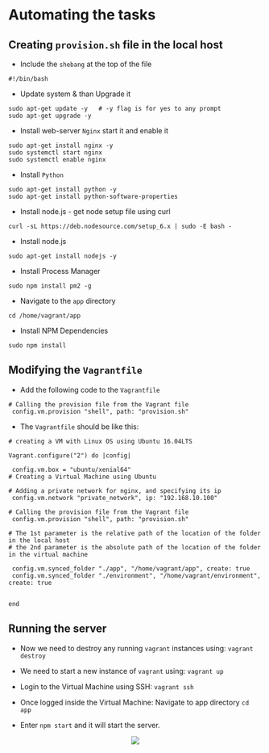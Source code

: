# Automating the tasks

## Creating `provision.sh` file in the local host

- Include the `shebang` at the top of the file
```
#!/bin/bash
```

- Update system & than Upgrade it
```
sudo apt-get update -y   # -y flag is for yes to any prompt
sudo apt-get upgrade -y
```

- Install web-server `Nginx` start it and enable it
```
sudo apt-get install nginx -y
sudo systemctl start nginx
sudo systemctl enable nginx
```

- Install `Python`
```
sudo apt-get install python -y
sudo apt-get install python-software-properties
```

- Install node.js - get node setup file using curl
```
curl -sL https://deb.nodesource.com/setup_6.x | sudo -E bash -
```

- Install node.js
```
sudo apt-get install nodejs -y
```

- Install Process Manager
```
sudo npm install pm2 -g
```

- Navigate to the `app` directory
```
cd /home/vagrant/app
```

- Install NPM Dependencies
```
sudo npm install
```

## Modifying the `Vagrantfile`

- Add the following code to the `Vagrantfile`
```
# Calling the provision file from the Vagrant file
 config.vm.provision "shell", path: "provision.sh"
```
- The `Vagrantfile` should be like this:

```
# creating a VM with Linux OS using Ubuntu 16.04LTS

Vagrant.configure("2") do |config|

 config.vm.box = "ubuntu/xenial64"
# Creating a Virtual Machine using Ubuntu 

# Adding a private network for nginx, and specifying its ip
 config.vm.network "private_network", ip: "192.168.10.100"

# Calling the provision file from the Vagrant file
 config.vm.provision "shell", path: "provision.sh"
  
# The 1st parameter is the relative path of the location of the folder in the local host
# the 2nd parameter is the absolute path of the location of the folder in the virtual machine

 config.vm.synced_folder "./app", "/home/vagrant/app", create: true
 config.vm.synced_folder "./environment", "/home/vagrant/environment", create: true 

 
end
```

## Running the server

- Now we need to destroy any running `vagrant` instances using: `vagrant destroy`

- We need to start a new instance of `vagrant` using: `vagrant up`

- Login to the Virtual Machine using SSH: `vagrant ssh`

- Once logged inside the Virtual Machine: Navigate to app directory `cd app`

- Enter `npm start` and it will start the server.

<p align="center">
  <img src="https://user-images.githubusercontent.com/110366380/196752741-a6795e63-bb63-4baa-bc38-15567f361d85.png">
</p>   
                                                                                                                   
